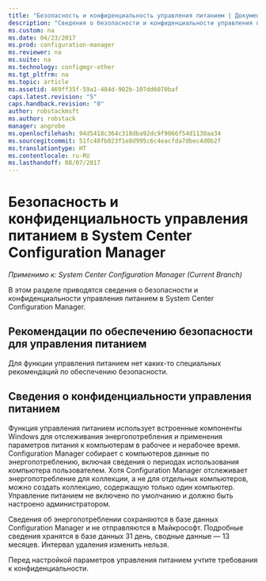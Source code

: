 ```yaml
---
title: "Безопасность и конфиденциальность управления питанием | Документы Майкрософт"
description: "Сведения о безопасности и конфиденциальности управления питанием в System Center Configuration Manager."
ms.custom: na
ms.date: 04/23/2017
ms.prod: configuration-manager
ms.reviewer: na
ms.suite: na
ms.technology: configmgr-other
ms.tgt_pltfrm: na
ms.topic: article
ms.assetid: 469ff35f-59a1-484d-902b-107dd6070baf
caps.latest.revision: "5"
caps.handback.revision: "0"
author: robstackmsft
ms.author: robstack
manager: angrobe
ms.openlocfilehash: 94d5418c364c318dba92dc9f9066f54d1130aa34
ms.sourcegitcommit: 51fc48fb023f1e8d995c6c4eacfda7dbec4d0b2f
ms.translationtype: HT
ms.contentlocale: ru-RU
ms.lasthandoff: 08/07/2017
---
```

# <a name="security-and-privacy-for-power-management-in-system-center-configuration-manager"></a>Безопасность и конфиденциальность управления питанием в System Center Configuration Manager

*Применимо к: System Center Configuration Manager (Current Branch)*

В этом разделе приводятся сведения о безопасности и конфиденциальности управления питанием в System Center Configuration Manager.  

## <a name="security-best-practices-for-power-management"></a>Рекомендации по обеспечению безопасности для управления питанием  
 Для функции управления питанием нет каких-то специальных рекомендаций по обеспечению безопасности.  

## <a name="privacy-information-for-power-management"></a>Сведения о конфиденциальности управления питанием  
 Функция управления питанием использует встроенные компоненты Windows для отслеживания энергопотребления и применения параметров питания к компьютерам в рабочее и нерабочее время. Configuration Manager собирает с компьютеров данные по энергопотреблению, включая сведения о периодах использования компьютера пользователем. Хотя Configuration Manager отслеживает энергопотребление для коллекции, а не для отдельных компьютеров, можно создать коллекцию, содержащую только один компьютер. Управление питанием не включено по умолчанию и должно быть настроено администратором.  

 Сведения об энергопотреблении сохраняются в базе данных Configuration Manager и не отправляются в Майкрософт. Подробные сведения хранятся в базе данных 31 день, сводные данные — 13 месяцев. Интервал удаления изменить нельзя.  

 Перед настройкой параметров управления питанием учтите требования к конфиденциальности.  
